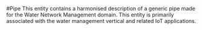 #Pipe
This entity contains a harmonised description of a generic pipe made for the Water Network Management domain. This entity is primarily associated with the water management vertical and related IoT applications.